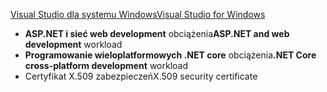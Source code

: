 [<span data-ttu-id="7c709-101">Visual Studio dla systemu Windows</span><span class="sxs-lookup"><span data-stu-id="7c709-101">Visual Studio for Windows</span></span>](https://www.microsoft.com/net/download/windows)
* <span data-ttu-id="7c709-102">**ASP.NET i sieć web development** obciążenia</span><span class="sxs-lookup"><span data-stu-id="7c709-102">**ASP.NET and web development** workload</span></span>
* <span data-ttu-id="7c709-103">**Programowanie wieloplatformowych .NET core** obciążenia</span><span class="sxs-lookup"><span data-stu-id="7c709-103">**.NET Core cross-platform development** workload</span></span>
* <span data-ttu-id="7c709-104">Certyfikat X.509 zabezpieczeń</span><span class="sxs-lookup"><span data-stu-id="7c709-104">X.509 security certificate</span></span>
